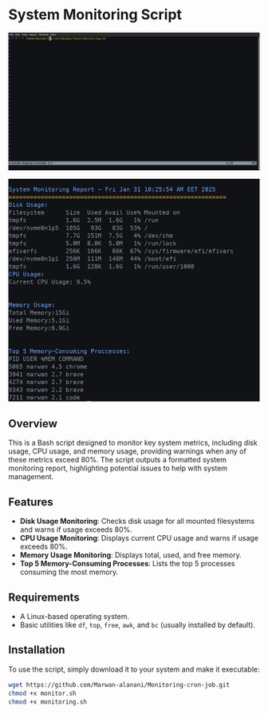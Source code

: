 # System Monitoring Script
![Cron job](https://github.com/Marwan-alanani/Monitoring-cron-job/blob/main/crontab.png?raw=true) 

![Terminal Output](https://github.com/Marwan-alanani/Monitoring-cron-job/blob/main/Terminal%20Output.png?raw=true)
## Overview

This is a Bash script designed to monitor key system metrics, including disk usage, CPU usage, and memory usage, providing warnings when any of these metrics exceed 80%. The script outputs a formatted system monitoring report, highlighting potential issues to help with system management.

## Features

- **Disk Usage Monitoring**: Checks disk usage for all mounted filesystems and warns if usage exceeds 80%.
- **CPU Usage Monitoring**: Displays current CPU usage and warns if usage exceeds 80%.
- **Memory Usage Monitoring**: Displays total, used, and free memory.
- **Top 5 Memory-Consuming Processes**: Lists the top 5 processes consuming the most memory.

## Requirements

- A Linux-based operating system.
- Basic utilities like `df`, `top`, `free`, `awk`, and `bc` (usually installed by default).

## Installation

To use the script, simply download it to your system and make it executable:

```bash
wget https://github.com/Marwan-alanani/Monitoring-cron-job.git
chmod +x monitor.sh
chmod +x monitoring.sh